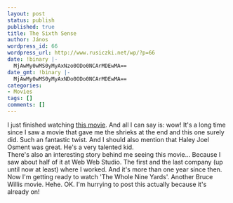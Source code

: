 ```yaml
---
layout: post
status: publish
published: true
title: The Sixth Sense
author: János
wordpress_id: 66
wordpress_url: http://www.rusiczki.net/wp/?p=66
date: !binary |-
  MjAwMy0wMS0yMyAxNzo0ODo0NCArMDEwMA==
date_gmt: !binary |-
  MjAwMy0wMS0yMyAxNDo0ODo0NCArMDEwMA==
categories:
- Movies
tags: []
comments: []
---
```

<p>I just finished watching <a href="http://us.imdb.com/Title?0167404" title="IMDB Link">this movie</a>. And all I can say is: wow! It's a long time since I saw a movie that gave me the shrieks at the end and this one surely did. Such an fantastic twist. And I should also mention that Haley Joel Osment was great. He's a very talented kid.<br />
There's also an interesting story behind me seeing this movie... Because I saw about half of it at Web Web Studio. The first and the last company (up until now at least) where I worked. And it's more than one year since then.<br />
Now I'm getting ready to watch 'The Whole Nine Yards'. Another Bruce Willis movie. Hehe. OK. I'm hurrying to post this actually because it's already on!</p>
